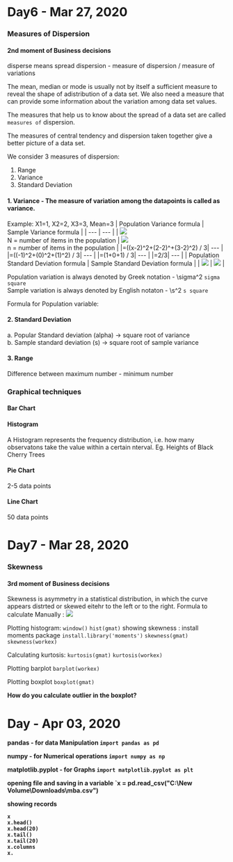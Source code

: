 # Day6 - Mar 27, 2020

### Measures of Dispersion
#### 2nd moment of Business decisions

disperse means spread
dispersion - measure of dispersion / measure of variations

The mean, median or mode is usually not by itself a sufficient measure to reveal the shape of adistribution of a data set. 
We also need a measure that can provide some information about the variation among data set values.

The measures that help us to know about the spread of a data set are called `measures of` dispersion.

The measures of central tendency and dispersion taken together give a better picture of a data set.

We consider 3 measures of dispersion:
1. Range
2. Variance
3. Standard Deviation

#### 1. Variance - The measure of variation among the datapoints is called as variance.
Example: X1=1, X2=2, X3=3,     Mean=3
| Population Variance formula | Sample Variance formula |
| --- | --- |
| <img src="https://latex.codecogs.com/svg.latex?\sigma^2=\frac{\displaystyle\sum_{i=1}^{N}(x_i-\mu)^2}{N}"/> <br/> N = number of items in the population | <img src="https://latex.codecogs.com/svg.latex?s^2=\frac{\displaystyle\sum_{i=1}^{n-1}(x_i-\overline{x})^2}{n-1}"/>  <br/> n = number of items in the population |
|=((x-2)^2+(2-2)^+(3-2)^2) / 3| --- |
|=((-1)^2+(0)^2+(1)^2) / 3| --- |
|=(1+0+1) / 3| --- |
|=2/3| --- |
| Population Standard Deviation formula | Sample Standard Deviation formula |
| <img src="https://latex.codecogs.com/svg.latex?\sigma=\sqrt{\frac{\displaystyle\sum_{i=1}^{N}(x_i-\mu)^2}{N}}"/>  | <img src="https://latex.codecogs.com/svg.latex?s=\sqrt{\frac{\displaystyle\sum_{i=1}^{n-1}(x_i-\overline{x})^2}{n-1}}"/>   |


Population variation is always denoted by Greek notation - \sigma^2  `sigma square` <br/>
Sample variation is always denoted by English notaton - \s^2 `s square`

Formula for Population variable: 

#### 2. Standard Deviation <br/>

a. Popular Standard deviation (alpha) -> square root  of  variance <br/>
b. Sample standard deviation (s) -> square root of sample variance

#### 3. Range
Difference between maximum number - minimum number <br/>

### Graphical techniques
#### Bar Chart
#### Histogram
A Histogram represents the frequency distribution, i.e. how many observatons take the value within a certain nterval.
Eg. Heights of Black Cherry Trees
#### Pie Chart
2-5 data points
#### Line Chart
50 data points

# Day7 - Mar 28, 2020

### Skewness
#### 3rd moment of Business decisions
Skewness is asymmetry in a statistical distribution, in which the curve appears distrted or skewed eitehr to the left or to the right.
Formula to calculate Manually : <img src="https://latex.codecogs.com/svg.latex?\sum{[(x-\mu/\sigma)]}^3"/>
 
Plotting histogram:
  ```window()```
  ```hist(gmat)```
showing skewness : install moments package
  ```install.library('moments')```
  ```skewness(gmat)```
  ```skewness(workex)```
  
Calculating kurtosis:
  ```kurtosis(gmat)```
  ```kurtosis(workex)```

Plotting barplot
  ```barplot(workex)```
  
Plotting boxplot
  ```boxplot(gmat)```

<strong>How do you calculate outlier in the boxplot?<strong/>
 

# Day - Apr 03, 2020

pandas - for data Manipulation
`import pandas as pd`

numpy - for Numerical operations
`import numpy as np`

matplotlib.pyplot - for Graphs
`import matplotlib.pyplot as plt`

opening file and saving in a variable
`x = pd.read_csv("C:\\New Volume\\Downloads\\mba.csv")

showing records
 ```
 x
 x.head()
 x.head(20)
 x.tail()
 x.tail(20)
 x.columns
 x.
 ```
   

  




